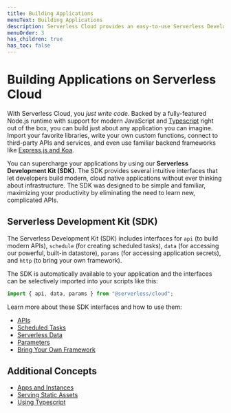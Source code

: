 ```yaml
---
title: Building Applications
menuText: Building Applications
description: Serverless Cloud provides an easy-to-use Serverless Development Kit (SDK) for building applications quickly and easily.
menuOrder: 3
has_children: true
has_toc: false
---
```


# Building Applications on Serverless Cloud

With Serverless Cloud, you _just write code_. Backed by a fully-featured Node.js runtime with support for modern JavaScript and [Typescript](/cloud/docs/apps/typescript) right out of the box, you can build just about any application you can imagine. Import your favorite libraries, write your own custom functions, connect to third-party APIs and services, and even use familiar backend frameworks like [Express.js and Koa](/cloud/docs/apps/frameworks).

You can supercharge your applications by using our **Serverless Development Kit (SDK)**. The SDK provides several intuitive interfaces that let developers build modern, cloud native applications without ever thinking about infrastructure. The SDK was designed to be simple and familiar, maximizing your productivity by eliminating the need to learn new, complicated APIs.

## Serverless Development Kit (SDK)

The Serverless Development Kit (SDK) includes interfaces for `api` (to build modern APIs), `schedule` (for creating scheduled tasks), `data` (for accessing our powerful, built-in datastore), `params` (for accessing application secrets), and `http` (to bring your own framework).

The SDK is automatically available to your application and the interfaces can be selectively imported into your scripts like this:

```javascript
import { api, data, params } from "@serverless/cloud";
```

Learn more about these SDK interfaces and how to use them:

- [APIs](/cloud/docs/apps/api)
- [Scheduled Tasks](/cloud/docs/apps/schedule)
- [Serverless Data](/cloud/docs/apps/data)
- [Parameters](/cloud/docs/apps/params)
- [Bring Your Own Framework](/cloud/docs/apps/frameworks)

## Additional Concepts

- [Apps and Instances](/cloud/docs/apps/apps-instances)
- [Serving Static Assets](/cloud/docs/apps/static-assets)
- [Using Typescript](/cloud/docs/apps/typescript)
